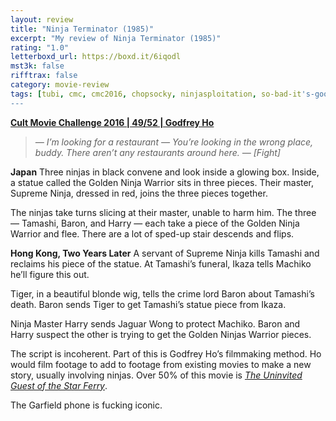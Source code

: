 ```yaml
---
layout: review
title: "Ninja Terminator (1985)"
excerpt: "My review of Ninja Terminator (1985)"
rating: "1.0"
letterboxd_url: https://boxd.it/6iqodl
mst3k: false
rifftrax: false
category: movie-review
tags: [tubi, cmc, cmc2016, chopsocky, ninjasploitation, so-bad-it's-good]
---
```


<b><a href="https://boxd.it/q7ygw/detail" target="_blank" rel="noopener">Cult Movie Challenge 2016 | 49/52 | Godfrey Ho</a></b>

<blockquote><i>— I’m looking for a restaurant
— You’re looking in the wrong place, buddy. There aren’t any restaurants around here.
— [Fight]</i></blockquote><b>Japan</b>
Three ninjas in black convene and look inside a glowing box. Inside, a statue called the Golden Ninja Warrior sits in three pieces. Their master, Supreme Ninja, dressed in red, joins the three pieces together.

The ninjas take turns slicing at their master, unable to harm him. The three — Tamashi, Baron, and Harry — each take a piece of the Golden Ninja Warrior and flee. There are a lot of sped-up stair descends and flips.

<b>Hong Kong, Two Years Later</b>
A servant of Supreme Ninja kills Tamashi and reclaims his piece of the statue. At Tamashi’s funeral, Ikaza tells Machiko he’ll figure this out.

Tiger, in a beautiful blonde wig, tells the crime lord Baron about Tamashi’s death. Baron sends Tiger to get Tamashi’s statue piece from Ikaza.

Ninja Master Harry sends Jaguar Wong to protect Machiko. Baron and Harry suspect the other is trying to get the Golden Ninjas Warrior pieces.

The script is incoherent. Part of this is Godfrey Ho’s filmmaking method. Ho would film footage to add to footage from existing movies to make a new story, usually involving ninjas. Over 50% of this movie is <i><a href="https://boxd.it/a3Le" target="_blank" rel="noopener">The Uninvited Guest of the Star Ferry</a></i>.

The Garfield phone is fucking iconic.
